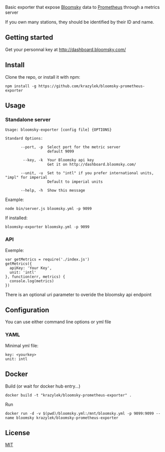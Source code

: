 Basic exporter that expose [Bloomsky](https://www.bloomsky.com/) data to [Prometheus](https://prometheus.io/) through a metrics server

If you own many stations, they should be identified by their ID and name.


## Getting started

Get your personnal key at http://dashboard.bloomsky.com/



## Install

Clone the repo, or install it with npm:

```
npm install -g https://github.com/krazylek/bloomsky-prometheus-exporter
```


## Usage 

### Standalone server

```
Usage: bloomsky-exporter [config file] {OPTIONS}

Standard Options:

       --port, -p  Select port for the metric server
                   default 9099

        --key, -k  Your Bloomsky api key
                   Get it on http://dashboard.bloomsky.com/

       --unit, -u  Set to "intl" if you prefer international units, "impl" for imperial
                   Default to imperial units

       --help, -h  Show this message
```

Example:

```
node bin/server.js bloomsky.yml -p 9099
```

If installed: 

```
bloomsky-exporter bloomsky.yml -p 9099
```

### API

Exemple:

```
var getMetrics = require('./index.js')
getMetrics({ 
  apiKey: 'Your Key',
  unit: 'intl'
}, function(err, metrics) {
  console.log(metrics)
})
```

There is an optional uri parameter to overide the bloomsky api endpoint


## Configuration

You can use either command line options or yml file

### YAML

Minimal yml file:

```
key: <yourkey>
unit: intl
```

## Docker

Build (or wait for docker hub entry...)

```
docker build -t "krazylek/bloomsky-prometheus-exporter" .
```

Run

```
docker run -d -v $(pwd)/bloomsky.yml:/mnt/bloomsky.yml -p 9099:9099 --name bloomsky krazylek/bloomsky-prometheus-exporter
```

## License

[MIT](https://tldrlegal.com/license/mit-license])
